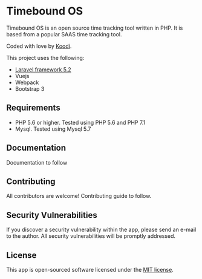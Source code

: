 # Timebound OS

Timebound OS is an open source time tracking tool written in PHP. It is based from a popular SAAS time tracking tool. 

Coded with love by [Koodi](http://koodi.ph).

This project uses the following:

* [Laravel framework 5.2](http://laravel.com/docs)
* Vuejs
* Webpack
* Bootstrap 3

## Requirements

* PHP 5.6 or higher. Tested using PHP 5.6 and PHP 7.1
* Mysql. Tested using Mysql 5.7

## Documentation

Documentation to follow

## Contributing

All contributors are welcome! Contributing guide to follow.

## Security Vulnerabilities

If you discover a security vulnerability within the app, please send an e-mail to the author. All security vulnerabilities will be promptly addressed.

## License

This app is open-sourced software licensed under the [MIT license](http://opensource.org/licenses/MIT).
